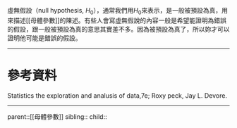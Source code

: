 虛無假設（null hypothesis, $H_0$），通常我們用$H_0$來表示，是一般被預設為真，用來描述[[母體參數]]的陳述。有些人會寫虛無假說的內容一般是希望能證明為錯誤的假設，跟一般被預設為真的意思其實差不多。因為被預設為真了，所以妳才可以證明他可能是錯誤的假設。
- - -
# 參考資料
Statistics the exploration and analusis of data,7e; Roxy peck, Jay L. Devore.
- - -
parent::[[母體參數]]
sibling::
child::